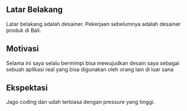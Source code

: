[//]: # (Ceritakan sedikit tentang latar belakangmu seperti pendidikan terakhir atau pekerjaan sebelumnya)
## Latar Belakang

Latar belakang adalah desainer. Pekerjaan sebelumnya adalah desainer produk di Bali. 

[//]: # (Motivasi apa yang mendorongmu untuk ikut program coding bootcamp di Hacktiv8?)
## Motivasi

Selama ini saya selalu bermimpi bisa mewujudkan desain saya sebagai sebuah aplikasi real yang bisa digunakan oleh orang lain di luar sana

[//]: # (Beri tahu kami, apa yang ingin kamu dapatkan di Hacktiv8 dan apa yang ingin kamu capai setelah lulus dari sini?)
## Ekspektasi

Jago coding dan udah terbiasa dengan pressure yang tinggi.

[//]: # (Apakah ada hal lain yang ingin disampaikan? Bila ada, kamu bebas untuk menuliskannya)
